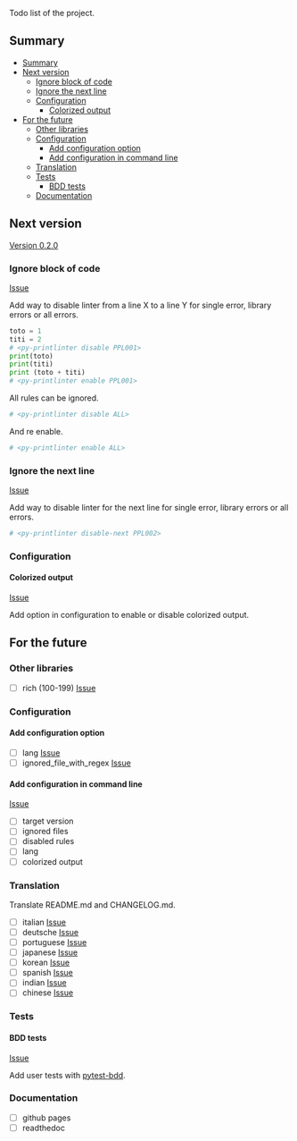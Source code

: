 <!-- markdownlint-disable-file MD041 -->

Todo list of the project.

## Summary

- [Summary](#summary)
- [Next version](#next-version)
  - [Ignore block of code](#ignore-block-of-code)
  - [Ignore the next line](#ignore-the-next-line)
  - [Configuration](#configuration)
    - [Colorized output](#colorized-output)
- [For the future](#for-the-future)
  - [Other libraries](#other-libraries)
  - [Configuration](#configuration-1)
    - [Add configuration option](#add-configuration-option)
    - [Add configuration in command line](#add-configuration-in-command-line)
  - [Translation](#translation)
  - [Tests](#tests)
    - [BDD tests](#bdd-tests)
  - [Documentation](#documentation)

## Next version

[Version 0.2.0](https://github.com/lilisse/printlinter/milestone/1)

### Ignore block of code

[Issue](https://github.com/lilisse/printlinter/issues/5)

Add way to disable linter from a line X to a line Y for single error, library errors or
all errors.

```python
toto = 1
titi = 2
# <py-printlinter disable PPL001>
print(toto)
print(titi)
print (toto + titi)
# <py-printlinter enable PPL001>
```

All rules can be ignored.

```python
# <py-printlinter disable ALL>
```

And re enable.

```python
# <py-printlinter enable ALL>
```

### Ignore the next line

[Issue](https://github.com/lilisse/printlinter/issues/1)

Add way to disable linter for the next line for single error, library errors or
all errors.

```python
# <py-printlinter disable-next PPL002>
```

### Configuration

#### Colorized output

[Issue](https://github.com/lilisse/printlinter/issues/6)

Add option in configuration to enable or disable colorized output.

## For the future

### Other libraries

- [ ] rich (100-199) [Issue](https://github.com/lilisse/printlinter/issues/8)

<!-- markdownlint-disable-next-line MD024 -->
### Configuration

#### Add configuration option

- [ ] lang [Issue](https://github.com/lilisse/printlinter/issues/9)
- [ ] ignored_file_with_regex [Issue](https://github.com/lilisse/printlinter/issues/10)

#### Add configuration in command line

[Issue](https://github.com/lilisse/printlinter/issues/11)

- [ ] target version
- [ ] ignored files
- [ ] disabled rules
- [ ] lang
- [ ] colorized output

### Translation

Translate README.md and CHANGELOG.md.

- [ ] italian [Issue](https://github.com/lilisse/printlinter/issues/12)
- [ ] deutsche [Issue](https://github.com/lilisse/printlinter/issues/13)
- [ ] portuguese [Issue](https://github.com/lilisse/printlinter/issues/14)
- [ ] japanese [Issue](https://github.com/lilisse/printlinter/issues/15)
- [ ] korean [Issue](https://github.com/lilisse/printlinter/issues/16)
- [ ] spanish [Issue](https://github.com/lilisse/printlinter/issues/17)
- [ ] indian [Issue](https://github.com/lilisse/printlinter/issues/18)
- [ ] chinese [Issue](https://github.com/lilisse/printlinter/issues/19)

<!-- markdownlint-disable-next-line MD024 -->
### Tests

#### BDD tests

[Issue](https://github.com/lilisse/printlinter/issues/20)

Add user tests with [pytest-bdd](https://github.com/pytest-dev/pytest-bdd).

### Documentation

- [ ] github pages
- [ ] readthedoc
